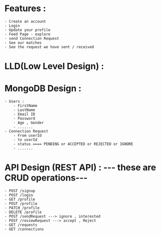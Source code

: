 # Features :
    - Create an account
    - Login
    - Update your profile
    - Feed Page - explore
    - send Connection Request
    - See our matches
    - See the request we have sent / received

# LLD(Low Level Design) :
# MongoDB Design :
    - Users :
        - FirstName
        - LastName
        - Email ID
        - Password
        - Age , Gender
        - .......
    - Connection Request
        - From userId
        - to userId
        - status ==== PENDING or ACCEPTED or REJECTED or IGNORE
        - .......

# API Design (REST API) : --- these are CRUD operations---
    - POST /signup
    - POST /login
    - GET /profile
    - POST /profile
    - PATCH /profile
    - DELETE /profile
    - POST /sendRequest ---> ignore , interested
    - POST /reviewRequest ---> accept , Reject
    - GET /requests
    - GET /connections
